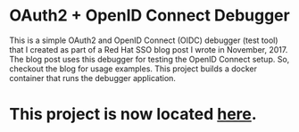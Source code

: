 # OAuth2 + OpenID Connect Debugger
This is a simple OAuth2 and OpenID Connect (OIDC) debugger (test tool) that I created as part of a Red Hat SSO blog post I wrote in November, 2017.  The blog post uses this debugger for testing the OpenID Connect setup.  So, checkout the blog for usage examples. This project builds a docker container that runs the debugger application.

# This project is now located [here](https://github.com/GetLevvel/oauth2-oidc-debugger).
